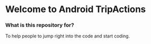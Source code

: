 # Welcome to Android TripActions

### What is this repository for? ###

To help people to jump right into the code and start coding.

